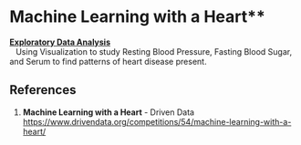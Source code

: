 # Machine Learning with a Heart**

**[Exploratory Data Analysis](https://github.com/nkuhta/ML_With_A_Heart/blob/main/Warm_Up_EDA.ipynb)**  
&ensp; Using Visualization to study Resting Blood Pressure, Fasting Blood Sugar, and Serum to find patterns of heart disease present. 





##  References
1.  **Machine Learning with a Heart** - Driven Data
	https://www.drivendata.org/competitions/54/machine-learning-with-a-heart/
